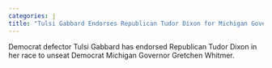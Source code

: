 ```yaml
---
categories: j
title: "Tulsi Gabbard Endorses Republican Tudor Dixon for Michigan Governor"
---
```

Democrat defector Tulsi Gabbard has endorsed Republican Tudor Dixon in her race to unseat Democrat Michigan Governor Gretchen Whitmer. 
